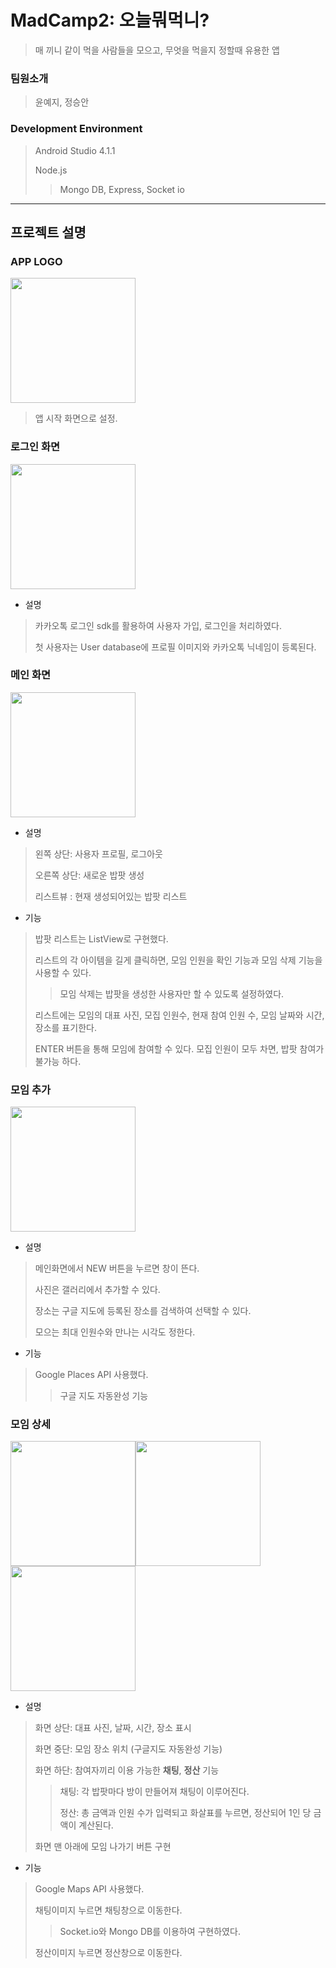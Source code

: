 # MadCamp2: 오늘뭐먹니?
> 매 끼니 같이 먹을 사람들을 모으고, 무엇을 먹을지 정할때 유용한 앱
### 팀원소개
> 윤예지, 정승안
### Development Environment
>Android Studio 4.1.1
>
>Node.js 
>>Mongo DB, Express, Socket io
---
## 프로젝트 설명
### APP LOGO
<img src = "https://user-images.githubusercontent.com/77380770/125474252-82f50cbd-eed6-40a3-b1ff-c7462f8a5977.png" width="200" height="200">

> 앱 시작 화면으로 설정.

### 로그인 화면
<img src = "https://user-images.githubusercontent.com/77380770/125489523-80f93212-0450-4f45-913b-ca067037f5de.gif" width="200">

- 설명
> 카카오톡 로그인 sdk를 활용하여 사용자 가입, 로그인을 처리하였다. 
>
> 첫 사용자는 User database에 프로필 이미지와 카카오톡 닉네임이 등록된다.

### 메인 화면
<img src = "https://user-images.githubusercontent.com/77380770/125489536-72a46eed-ef61-401b-bfdc-fe4ab6c3fee0.gif" width="200">

- 설명
> 왼쪽 상단: 사용자 프로필, 로그아웃
>
> 오른쪽 상단: 새로운 밥팟 생성
>
> 리스트뷰 : 현재 생성되어있는 밥팟 리스트

- 기능
> 밥팟 리스트는 ListView로 구현했다.
>
> 리스트의 각 아이템을 길게 클릭하면, 모임 인원을 확인 기능과 모임 삭제 기능을 사용할 수 있다.
>> 모임 삭제는 밥팟을 생성한 사용자만 할 수 있도록 설정하였다.
>
> 리스트에는 모임의 대표 사진, 모집 인원수, 현재 참여 인원 수, 모임 날짜와 시간, 장소를 표기한다.
>
> ENTER 버튼을 통해 모임에 참여할 수 있다. 모집 인원이 모두 차면, 밥팟 참여가 불가능 하다.

### 모임 추가

<img src = "https://user-images.githubusercontent.com/77380770/125490165-69e43ec2-a7b4-4a3d-9ff8-f07546dc48a6.gif" width="200">

- 설명
> 메인화면에서 NEW 버튼을 누르면 창이 뜬다.
>
>사진은 갤러리에서 추가할 수 있다.
>
>장소는 구글 지도에 등록된 장소를 검색하여 선택할 수 있다.
>
>모으는 최대 인원수와 만나는 시각도 정한다.


- 기능
> Google Places API 사용했다.
>> 구글 지도 자동완성 기능
>

### 모임 상세
<img src = "https://user-images.githubusercontent.com/77380770/125490253-c253a8a6-dab9-4a41-bc27-9d4c86092c11.gif" width="200"><img src = "https://user-images.githubusercontent.com/77380770/125489978-289fbf50-4955-4d57-beea-03ef9a0203bf.gif" width="200"> <img src = "https://user-images.githubusercontent.com/77380770/125490066-55c0e538-d6d4-4f13-8c9c-1df26a3cba91.gif" width="200">
- 설명
> 화면 상단: 대표 사진, 날짜, 시간, 장소 표시
>
> 화면 중단: 모임 장소 위치 (구글지도 자동완성 기능)
>
> 화면 하단: 참여자끼리 이용 가능한 **채팅**, **정산** 기능
>> 채팅: 각 밥팟마다 방이 만들어져 채팅이 이루어진다.
>>
>> 정산: 총 금액과 인원 수가 입력되고 화살표를 누르면, 정산되어 1인 당 금액이 계산된다.
>
> 화면 맨 아래에 모임 나가기 버튼 구현

- 기능
> Google Maps API 사용했다.
>
> 채팅이미지 누르면 채팅창으로 이동한다.
>> Socket.io와 Mongo DB를 이용하여 구현하였다.
>
> 정산이미지 누르면 정산창으로 이동한다.
